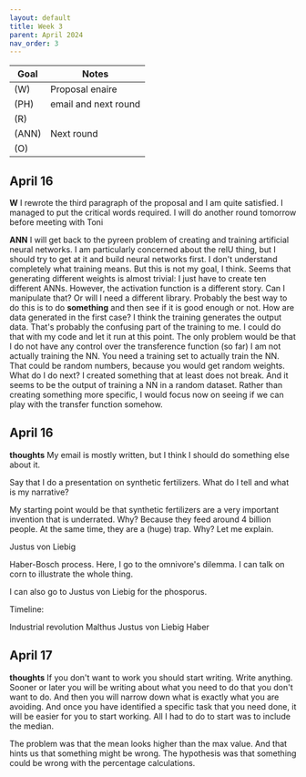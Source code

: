 ```yaml
---
layout: default
title: Week 3
parent: April 2024
nav_order: 3
---
```


| Goal | Notes | 
| ----------- | ----------- |
|(W)|Proposal enaire |
|(PH)|email and next round |
|(R)| |
|(ANN)|Next round |
|(O)| |


## April 16

**W** I rewrote the third paragraph of the proposal and I am quite satisfied. I managed to put the critical words required. I will do another round tomorrow before meeting with Toni


**ANN** I will get back to the pyreen problem of creating and training artificial neural networks. I am particularly concerned about the relU thing, but I should try to get at it and build neural networks first.
I don't understand completely what training means. But this is not my goal, I think.
Seems that generating different weights is almost trivial: I just have to create ten different ANNs. However, the activation function is a different story. Can I manipulate that? Or will I need a different library. Probably the best way to do this is to do **something** and then see if it is good enough or not.
How are data generated in the first case?
I think the training generates the output data. That's probably the confusing part of the training to me. I could do that with my code and let it run at this point.
The only problem would be that I do not have any control over the transference function (so far)
I am not actually training the NN.
You need a training set to actually train the NN. That could be random numbers, because you would get random weights. What do I do next?
I created something that at least does not break. And it seems to be the output of training a NN in a random dataset. Rather than creating something more specific, I would focus now on seeing if we can play with the transfer function somehow.

## April 16

**thoughts** My email is mostly written, but I think I should do something else about it.

Say that I do a presentation on synthetic fertilizers. What do I tell and what is my narrative?

My starting point would be that synthetic fertilizers are a very important invention that is underrated. Why? Because they feed around 4 billion people.
At the same time, they are a (huge) trap. Why? Let me explain.

Justus von Liebig

Haber-Bosch process. Here, I go to the omnivore's dilemma. I can talk on corn to illustrate the whole thing.

I can also go to Justus von Liebig for the phosporus.

Timeline:

Industrial revolution
Malthus
Justus von Liebig
Haber

## April 17

**thoughts** If you don't want to work you should start writing. Write anything. Sooner or later you will be writing about what you need to do that you don't want to do. And then you will narrow down what is exactly what you are avoiding. And once you have identified a specific task that you need done, it will be easier for you to start working. All I had to do to start was to include the median.

The problem was that the mean looks higher than the max value. And that hints us that something might be wrong. The hypothesis was that something could be wrong with the percentage calculations.